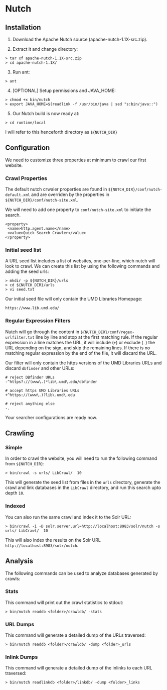 # Nutch

## Installation

1) Download the Apache Nutch source (apache-nutch-1.1X-src.zip).

2) Extract it and change directory:

```
> tar xf apache-nutch-1.1X-src.zip
> cd apache-nutch-1.1X/
```

3) Run ant:

```
> ant
```

4) [OPTIONAL] Setup permissions and JAVA_HOME:

```
> chmod +x bin/nutch
> export JAVA_HOME=$(readlink -f /usr/bin/java | sed "s:bin/java::")
```

5) Our Nutch build is now ready at:

```
> cd runtime/local
```

I will refer to this henceforth directory as ```${NUTCH_DIR}```

## Configuration

We need to customize three properties at minimum to crawl our first website.

### Crawl Properties

The default nutch crwaler properties are found in ```${NUTCH_DIR}/conf/nutch-default.xml``` and are overriden by the properties in ```${NUTCH_DIR}/conf/nutch-site.xml```. 

We will need to add one property to ```conf/nutch-site.xml``` to initiate the search.

```
<property>
 <name>http.agent.name</name>
 <value>Quick Search Crawler</value>
</property>
```

### Initial seed list

A URL seed list includes a list of websites, one-per-line, which nutch will look to crawl. We can create this list by using the following commands and adding the seed urls:

```
> mkdir -p ${NUTCH_DIR}/urls
> cd ${NUTCH_DIR}/urls
> vi seed.txt
```

Our initial seed file will only contain the UMD Libraries Homepage:

```
https://www.lib.umd.edu/
```

### Regular Expression Filters

Nutch will go through the content in ```${NUTCH_DIR}/conf/regex-urlfilter.txt``` line by line and stop at the first matching rule. If the regular expression in a line matches the URL, it will include (```+```) or exclude (```-```) the URL depending on the sign, and skip the remaining lines. If there is no matching regular expression by the end of the file, it will discard the URL.

Our filter will only contain the https versions of the UMD Libraries URLs and discard ```dbfinder``` and other URLs:

```
# reject DBfinder URLs
-^https?://(www\.)*lib\.umd\.edu/dbfinder

# accept https UMD Libraries URLs
+^https://(www\.)?lib\.umd\.edu

# reject anything else
-.
```

Your searcher configurations are ready now.


## Crawling

### Simple

In order to crawl the website, you will need to run the following command from 
```${NUTCH_DIR}```:

```
> bin/crawl -s urls/ LibCrawl/  10
```

This will generate the seed list from files in the ```urls``` directory, generate the crawl and link databases in the ```LibCrawl``` directory, and run this search upto depth ```10```.

### Indexed

You can also run the same crawl and index it to the Solr URL:

```
> bin/crawl -i -D solr.server.url=http://localhost:8983/solr/nutch -s urls/ LibCrawl/  10
```

This will also index the results on the Solr URL ```http://localhost:8983/solr/nutch```.


## Analysis

The following commands can be used to analyze databases generated by crawls:

### Stats

This command will print out the crawl statistics to stdout:

```
> bin/nutch readdb <folder>/crawldb/ -stats
```

### URL Dumps

This command will generate a detailed dump of the URLs traversed:

```
> bin/nutch readdb <folder>/crawldb/ -dump <folder>_urls
```

### Inlink Dumps

This command will generate a detailed dump of the inlinks to each URL traversed:

```
> bin/nutch readlinkdb <folder>/linkdb/ -dump <folder>_links
```

